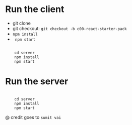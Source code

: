 # Run the client

-    git clone 
-    git checkout: `git checkout -b c00-react-starter-pack`
-    `npm install`
-    ` npm start`


```shell

    cd server 
    npm install
    npm start

```


#    Run the server

```shell

    cd server 
    npm install
    npm start

```















@ credit goes to `sumit vai`